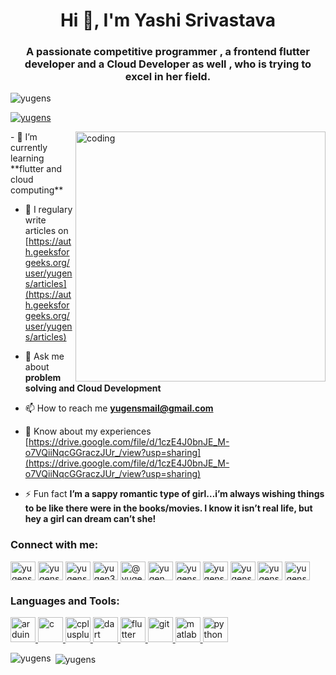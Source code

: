 <h1 align="center">Hi 👋, I'm Yashi Srivastava</h1>
<h3 align="center">A passionate competitive programmer  , a frontend flutter developer and a Cloud Developer as well , who is trying to excel in her field.</h3>

<p align="left"> <img src="https://komarev.com/ghpvc/?username=yugens&label=Profile%20views&color=0e75b6&style=flat" alt="yugens" /> </p>

<p align="left"> <a href="https://github.com/ryo-ma/github-profile-trophy"><img src="https://github-profile-trophy.vercel.app/?username=yugens" alt="yugens" /></a> </p>

<img align="right" alt="coding" width="400" src="https://media1.giphy.com/media/USV0ym3bVWQJJmNu3N/giphy.gif?cid=ecf05e472693nn7pyouqbz1woz25bshbujub88gtwtx6h1g7&rid=giphy.gif">
- 🌱 I’m currently learning **flutter and cloud computing**

- 📝 I regulary write articles on [https://auth.geeksforgeeks.org/user/yugens/articles](https://auth.geeksforgeeks.org/user/yugens/articles)

- 💬 Ask me about **problem solving   and  Cloud Development**

- 📫 How to reach me **yugensmail@gmail.com**

- 📄 Know about my experiences [https://drive.google.com/file/d/1czE4J0bnJE_M-o7VQiiNqcGGraczJUr_/view?usp=sharing](https://drive.google.com/file/d/1czE4J0bnJE_M-o7VQiiNqcGGraczJUr_/view?usp=sharing)

- ⚡ Fun fact **I’m a sappy romantic type of girl…i’m always wishing things to be like there were in the books/movies. I know it isn’t real life, but hey a girl can dream can’t she!**

<h3 align="left">Connect with me:</h3>
<p align="left">
<a href="https://twitter.com/yugenss" target="blank"><img align="center" src="https://cdn.jsdelivr.net/npm/simple-icons@3.0.1/icons/twitter.svg" alt="yugenss" height="30" width="40" /></a>
<a href="https://linkedin.com/in/yugens" target="blank"><img align="center" src="https://cdn.jsdelivr.net/npm/simple-icons@3.0.1/icons/linkedin.svg" alt="yugens" height="30" width="40" /></a>
<a href="https://kaggle.com/yugens" target="blank"><img align="center" src="https://cdn.jsdelivr.net/npm/simple-icons@3.0.1/icons/kaggle.svg" alt="yugens" height="30" width="40" /></a>
<a href="https://instagram.com/yugen3.8" target="blank"><img align="center" src="https://cdn.jsdelivr.net/npm/simple-icons@3.0.1/icons/instagram.svg" alt="yugen3.8" height="30" width="40" /></a>
<a href="https://medium.com/@yugens" target="blank"><img align="center" src="https://cdn.jsdelivr.net/npm/simple-icons@3.0.1/icons/medium.svg" alt="@yugens" height="30" width="40" /></a>
<a href="https://www.codechef.com/users/yugen" target="blank"><img align="center" src="https://cdn.jsdelivr.net/npm/simple-icons@3.1.0/icons/codechef.svg" alt="yugen" height="30" width="40" /></a>
<a href="https://www.hackerrank.com/yugens" target="blank"><img align="center" src="https://cdn.jsdelivr.net/npm/simple-icons@3.0.1/icons/hackerrank.svg" alt="yugens" height="30" width="40" /></a>
<a href="https://codeforces.com/profile/yugens" target="blank"><img align="center" src="https://cdn.jsdelivr.net/npm/simple-icons@3.0.1/icons/codeforces.svg" alt="yugens" height="30" width="40" /></a>
<a href="https://www.leetcode.com/yugens" target="blank"><img align="center" src="https://cdn.jsdelivr.net/npm/simple-icons@3.0.1/icons/leetcode.svg" alt="yugens" height="30" width="40" /></a>
<a href="https://www.hackerearth.com/yugens" target="blank"><img align="center" src="https://cdn.jsdelivr.net/npm/simple-icons@3.0.1/icons/hackerearth.svg" alt="yugens" height="30" width="40" /></a>
<a href="https://auth.geeksforgeeks.org/user/yugens" target="blank"><img align="center" src="https://cdn.jsdelivr.net/npm/simple-icons@3.0.1/icons/geeksforgeeks.svg" alt="yugens" height="30" width="40" /></a>
</p>

<h3 align="left">Languages and Tools:</h3>
<p align="left"> <a href="https://www.arduino.cc/" target="_blank"> <img src="https://cdn.worldvectorlogo.com/logos/arduino-1.svg" alt="arduino" width="40" height="40"/> </a> <a href="https://www.cprogramming.com/" target="_blank"> <img src="https://devicons.github.io/devicon/devicon.git/icons/c/c-original.svg" alt="c" width="40" height="40"/> </a> <a href="https://www.w3schools.com/cpp/" target="_blank"> <img src="https://devicons.github.io/devicon/devicon.git/icons/cplusplus/cplusplus-original.svg" alt="cplusplus" width="40" height="40"/> </a> <a href="https://dart.dev" target="_blank"> <img src="https://www.vectorlogo.zone/logos/dartlang/dartlang-icon.svg" alt="dart" width="40" height="40"/> </a> <a href="https://flutter.dev" target="_blank"> <img src="https://www.vectorlogo.zone/logos/flutterio/flutterio-icon.svg" alt="flutter" width="40" height="40"/> </a> <a href="https://git-scm.com/" target="_blank"> <img src="https://www.vectorlogo.zone/logos/git-scm/git-scm-icon.svg" alt="git" width="40" height="40"/> </a> <a href="https://www.mathworks.com/" target="_blank"> <img src="https://raw.githubusercontent.com/simple-icons/simple-icons/master/icons/mathworks.svg" alt="matlab" width="40" height="40"/> </a> <a href="https://www.python.org" target="_blank"> <img src="https://devicons.github.io/devicon/devicon.git/icons/python/python-original.svg" alt="python" width="40" height="40"/> </a> </p>

<p><img align="left" src="https://github-readme-stats.vercel.app/api/top-langs?username=yugens&show_icons=true&locale=en&layout=compact" alt="yugens" /></p>

<p>&nbsp;<img align="center" src="https://github-readme-stats.vercel.app/api?username=yugens&show_icons=true&locale=en" alt="yugens" /></p>
